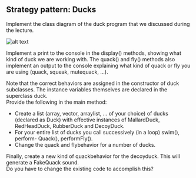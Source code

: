 ## Strategy pattern: Ducks
Implement the class diagram of the duck program that we discussed during the lecture.

![alt text](.src\main\resources\excersiceImages\strategy_ducks.png "ducks class diagram")

Implement a print to the console in the display() methods, showing what kind of duck
we are working with. The quack() and fly() methods also implement an output to the
console explaining what kind of quack or fly you are using (quack, squeak, mutequack,
...).

Note that the correct behaviors are assigned in the constructor of duck subclasses. The
instance variables themselves are declared in the superclass duck.  
Provide the following in the main method:  
- Create a list (array, vector, arraylist, ... of your choice) of ducks (declared as
Duck) with effective instances of MallardDuck, RedHeadDuck, RubberDuck and
DecoyDuck.
- For your entire list of ducks you call successively (in a loop) swim(), perform-
Quack(), performFly().
- Change the quack and flybehavior for a number of ducks.

Finally, create a new kind of quackbehavior for the decoyduck. This will generate a
FakeQuack sound.  
Do you have to change the existing code to accomplish this?